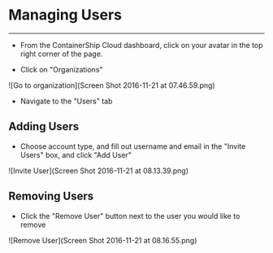 # Managing Users

---

* From the ContainerShip Cloud dashboard, click on your avatar in the top right corner of the page.

* Click on "Organizations"

![Go to organization](Screen Shot 2016-11-21 at 07.46.59.png)

* Navigate to the "Users" tab

## Adding Users
* Choose account type, and fill out username and email in the "Invite Users" box, and click "Add User"

![Invite User](Screen Shot 2016-11-21 at 08.13.39.png)

## Removing Users
* Click the "Remove User" button next to the user you would like to remove

![Remove User](Screen Shot 2016-11-21 at 08.16.55.png)
